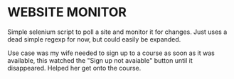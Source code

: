 # WEBSITE MONITOR

Simple selenium script to poll a site and monitor it for changes.
Just uses a dead simple regexp for now, but could easily be expanded.

Use case was my wife needed to sign up to a course as soon as it was available, this watched the "Sign up not avaiable" button until it disappeared. Helped her get onto the course.